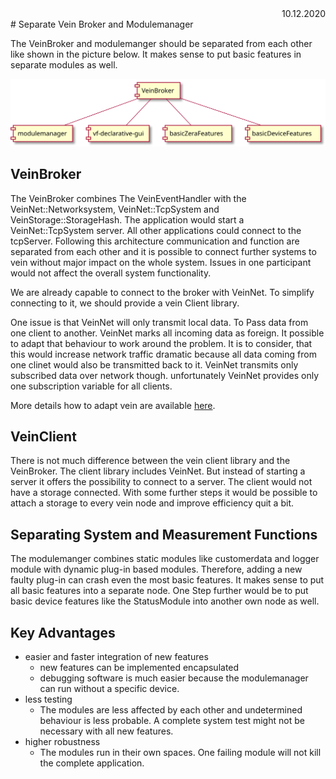 <div style="text-align: right"> 10.12.2020 </div>
# Separate Vein Broker and Modulemanager

The VeinBroker and modulemanger should be separated from each other like shown in the picture below.
It makes sense to put basic features in separate modules as well.

<div hidden>
@startuml VeinNodes

[VeinBroker]
[modulemanager]
[vf-declarative-gui]
[basicZeraFeatures]

[VeinBroker] -- [modulemanager]
[VeinBroker] -- [vf-declarative-gui]
[VeinBroker] -- [basicZeraFeatures]
[VeinBroker] -- [basicDeviceFeatures]

@enduml
</div>

![image](plantuml/VeinNodes.svg)


## VeinBroker

The VeinBroker combines The VeinEventHandler with the VeinNet::Networksystem, VeinNet::TcpSystem and 
VeinStorage::StorageHash. The application would start a VeinNet::TcpSystem server. All other applications
could connect to the tcpServer. Following this architecture communication and function are separated from each other and it is possible to connect further systems to vein without major impact on the whole system.
Issues in one participant would not affect the overall system functionality. 

We are already capable to connect to the broker with VeinNet. To simplify connecting to it, we should provide a vein Client library.

One issue is that VeinNet will only transmit local data. To Pass data from one client to another.
VeinNet marks all incoming data as foreign. It possible to adapt that behaviour to work around the problem.
It is to consider, that this would increase network traffic dramatic because all data coming from one clinet would also be transmitted back to it. VeinNet transmits only subscribed data over network though. unfortunately VeinNet provides only one subscription variable for all clients.

More details how to adapt vein are available [here](./NewVeinDesign.md).

## VeinClient

There is not much difference between the vein client library and the VeinBroker. The client library includes 
VeinNet. But instead of starting a server it offers the possibility to connect to a server. 
The client would not have a storage connected. With some further steps it would be possible to attach a storage to every vein node and improve efficiency quit a bit. 


## Separating System and Measurement Functions

The modulemanger combines static modules like customerdata and logger module with dynamic plug-in based modules. Therefore, adding a new faulty plug-in can crash even the most basic features. It makes sense to put all basic features into a separate node. One Step further would be to put basic device features like the StatusModule into another own node as well.

## Key Advantages

- easier and faster integration of new features
  - new features can be implemented encapsulated
  - debugging software is much easier because the modulemanager can run without a specific device.
- less testing 
  - The modules are less affected by each other and undetermined behaviour is less probable.
    A complete system test might not be necessary with all new features.
- higher robustness
  - The modules run in their own spaces. One failing module will not kill the complete application.